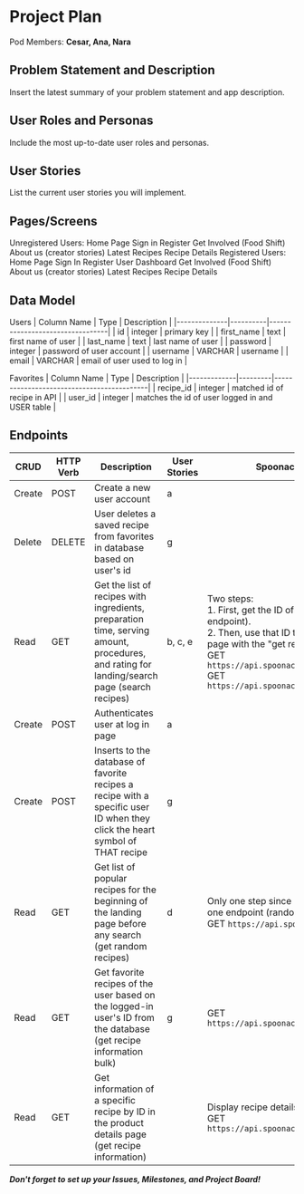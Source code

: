 # Project Plan

Pod Members: **Cesar, Ana, Nara**

## Problem Statement and Description

Insert the latest summary of your problem statement and app description.

## User Roles and Personas

Include the most up-to-date user roles and personas.

## User Stories

List the current user stories you will implement.

## Pages/Screens

Unregistered Users:
Home Page
Sign in
Register
Get Involved (Food Shift)
About us (creator stories)
Latest Recipes
Recipe Details
Registered Users:
Home Page
Sign In
Register
User Dashboard
Get Involved (Food Shift)
About us (creator stories)
Latest Recipes
Recipe Details

## Data Model

Users
| Column Name  | Type     | Description                     |
|--------------|----------|---------------------------------|
| id           | integer  | primary key                     |
| first_name   | text     | first name of user              |
| last_name    | text     | last name of user               |
| password     | integer  | password of user account        |
| username     | VARCHAR  | username                        |
| email        | VARCHAR  | email of user used to log in    |

Favorites
| Column Name | Type    | Description                               |
|-------------|---------|-------------------------------------------|
| recipe_id   | integer | matched id of recipe in API                |
| user_id     | integer | matches the id of user logged in and USER table |





## Endpoints

| CRUD   | HTTP Verb | Description                                                         | User Stories  | Spoonacular API Documentation                                                    |
|--------|-----------|---------------------------------------------------------------------|---------------|----------------------------------------------------------------------------------|
| Create | POST      | Create a new user account                                           | a             |                                                                                  |
| Delete | DELETE    | User deletes a saved recipe from favorites in database based on user's id | g           |                                                                                  |
| Read   | GET       | Get the list of recipes with ingredients, preparation time, serving amount, procedures, and rating for landing/search page (search recipes) | b, c, e | Two steps:<br>1. First, get the ID of searched recipes (search recipes endpoint).<br>2. Then, use that ID to display the cards on the landing page with the "get recipe information bulk" endpoint.<br>GET `https://api.spoonacular.com/recipes/complexSearch`<br>GET `https://api.spoonacular.com/recipes/informationBulk` |
| Create | POST      | Authenticates user at log in page                                  | a             |                                                                                  |
| Create | POST      | Inserts to the database of favorite recipes a recipe with a specific user ID when they click the heart symbol of THAT recipe | g |                                                                                  |
| Read   | GET       | Get list of popular recipes for the beginning of the landing page before any search (get random recipes) | d | Only one step since information comes directly from one endpoint (random).<br>GET `https://api.spoonacular.com/recipes/random` |
| Read   | GET       | Get favorite recipes of the user based on the logged-in user's ID from the database (get recipe information bulk) | g | GET `https://api.spoonacular.com/recipes/informationBulk` |
| Read   | GET       | Get information of a specific recipe by ID in the product details page (get recipe information) |               | Display recipe details page<br>GET `https://api.spoonacular.com/recipes/{id}/information` |

***Don't forget to set up your Issues, Milestones, and Project Board!***
